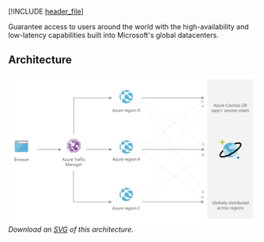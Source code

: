 


[!INCLUDE [header_file](../../../includes/sol-idea-header.md)]

Guarantee access to users around the world with the high-availability and low-latency capabilities built into Microsoft's global datacenters.

## Architecture

![Architecture Diagram](../media/globally-distributed-mission-critical-applications-using-cosmos-db.png)
*Download an [SVG](../media/globally-distributed-mission-critical-applications-using-cosmos-db.svg) of this architecture.*

